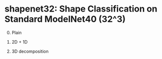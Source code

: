 # shapenet32: Shape Classification on Standard ModelNet40 (32^3)

000. Plain

001. 2D + 1D

002. 3D decomposition
